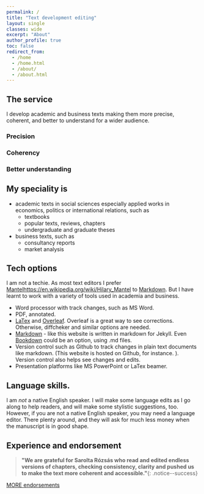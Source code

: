 ```yaml
---
permalink: /
title: "Text development editing"
layout: single
classes: wide
excerpt: "About"
author_profile: true
toc: false
redirect_from:
  - /home
  - /home.html
  - /about/
  - /about.html
---
```





## The service

I develop academic and business texts making them more precise, coherent, and better to understand for a wider audience.

### Precision



### Coherency



### Better understanding 



## My speciality is 
* academic texts in social sciences especially applied works in economics, politics or international relations, such as
	* textbooks
	* popular texts, reviews, chapters
	* undergraduate and graduate theses
* business texts, such as 
	* consultancy reports
	* market analysis

## Tech options
I am not a techie. As most text editors I prefer [Mantel]()https://en.wikipedia.org/wiki/Hilary_Mantel to [Markdown](https://en.wikipedia.org/wiki/Markdown). But I have learnt to work with a variety of tools used in academia and business. 

* Word processor with track changes, such as MS Word.
* PDF, annotated.
* [LaTex](https://www.latex-project.org/) and [Overleaf](www.overleaf.com). Overleaf is a great way to see corrections. Otherwise, diffcheker and similar options are needed. 
* [Markdown](https://en.wikipedia.org/wiki/Markdown) - like this website is written in markdown for Jekyll. Even [Bookdown](https://bookdown.org/yihui/bookdown/) could be an option, using .md files.  
* Version control such as Github to track changes in plain text documents like markdown. (This website is hosted on Github, for instance. ). Version control also helps see changes and edits. 
* Presentation platforms like MS PowerPoint or LaTex beamer.

## Language skills.

I am *not* a native English speaker. I will make some language edits as I go along to help readers, and will make some stylistic suggestions, too. However, if you are not a native English speaker, you may need a language editor. There plenty around, and they will ask for much less money when the manuscript is in good shape. 

## Experience and endorsement

>**"We are grateful for Sarolta Rózsás who read and edited endless versions of chapters, checking consistency, clarity and pushed us to make the text more coherent and accessible."**{: .notice--success}

[MORE endorsements](endorsements)


